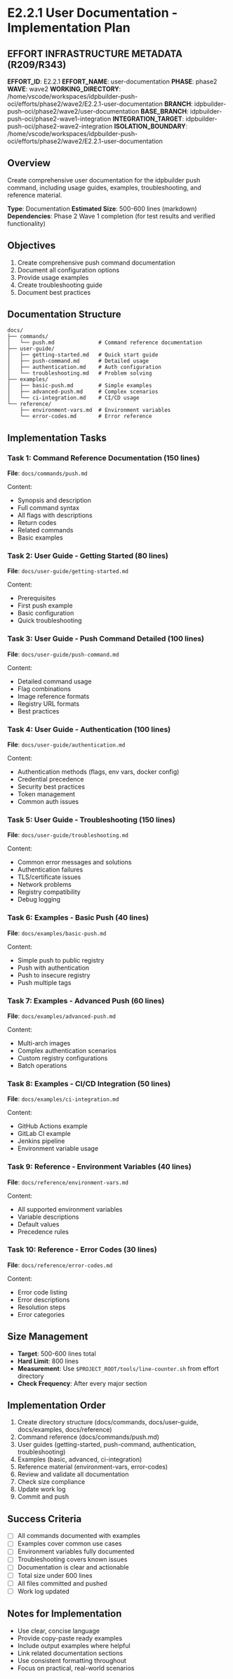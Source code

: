 # E2.2.1 User Documentation - Implementation Plan

## EFFORT INFRASTRUCTURE METADATA (R209/R343)
**EFFORT_ID**: E2.2.1
**EFFORT_NAME**: user-documentation
**PHASE**: phase2
**WAVE**: wave2
**WORKING_DIRECTORY**: /home/vscode/workspaces/idpbuilder-push-oci/efforts/phase2/wave2/E2.2.1-user-documentation
**BRANCH**: idpbuilder-push-oci/phase2/wave2/user-documentation
**BASE_BRANCH**: idpbuilder-push-oci/phase2-wave1-integration
**INTEGRATION_TARGET**: idpbuilder-push-oci/phase2-wave2-integration
**ISOLATION_BOUNDARY**: /home/vscode/workspaces/idpbuilder-push-oci/efforts/phase2/wave2/E2.2.1-user-documentation

## Overview
Create comprehensive user documentation for the idpbuilder push command, including usage guides, examples, troubleshooting, and reference material.

**Type**: Documentation
**Estimated Size**: 500-600 lines (markdown)
**Dependencies**: Phase 2 Wave 1 completion (for test results and verified functionality)

## Objectives
1. Create comprehensive push command documentation
2. Document all configuration options
3. Provide usage examples
4. Create troubleshooting guide
5. Document best practices

## Documentation Structure

```
docs/
├── commands/
│   └── push.md              # Command reference documentation
├── user-guide/
│   ├── getting-started.md   # Quick start guide
│   ├── push-command.md      # Detailed usage
│   ├── authentication.md    # Auth configuration
│   └── troubleshooting.md   # Problem solving
├── examples/
│   ├── basic-push.md        # Simple examples
│   ├── advanced-push.md     # Complex scenarios
│   └── ci-integration.md    # CI/CD usage
└── reference/
    ├── environment-vars.md  # Environment variables
    └── error-codes.md       # Error reference
```

## Implementation Tasks

### Task 1: Command Reference Documentation (150 lines)
**File**: `docs/commands/push.md`

Content:
- Synopsis and description
- Full command syntax
- All flags with descriptions
- Return codes
- Related commands
- Basic examples

### Task 2: User Guide - Getting Started (80 lines)
**File**: `docs/user-guide/getting-started.md`

Content:
- Prerequisites
- First push example
- Basic configuration
- Quick troubleshooting

### Task 3: User Guide - Push Command Detailed (100 lines)
**File**: `docs/user-guide/push-command.md`

Content:
- Detailed command usage
- Flag combinations
- Image reference formats
- Registry URL formats
- Best practices

### Task 4: User Guide - Authentication (100 lines)
**File**: `docs/user-guide/authentication.md`

Content:
- Authentication methods (flags, env vars, docker config)
- Credential precedence
- Security best practices
- Token management
- Common auth issues

### Task 5: User Guide - Troubleshooting (150 lines)
**File**: `docs/user-guide/troubleshooting.md`

Content:
- Common error messages and solutions
- Authentication failures
- TLS/certificate issues
- Network problems
- Registry compatibility
- Debug logging

### Task 6: Examples - Basic Push (40 lines)
**File**: `docs/examples/basic-push.md`

Content:
- Simple push to public registry
- Push with authentication
- Push to insecure registry
- Push multiple tags

### Task 7: Examples - Advanced Push (60 lines)
**File**: `docs/examples/advanced-push.md`

Content:
- Multi-arch images
- Complex authentication scenarios
- Custom registry configurations
- Batch operations

### Task 8: Examples - CI/CD Integration (50 lines)
**File**: `docs/examples/ci-integration.md`

Content:
- GitHub Actions example
- GitLab CI example
- Jenkins pipeline
- Environment variable usage

### Task 9: Reference - Environment Variables (40 lines)
**File**: `docs/reference/environment-vars.md`

Content:
- All supported environment variables
- Variable descriptions
- Default values
- Precedence rules

### Task 10: Reference - Error Codes (30 lines)
**File**: `docs/reference/error-codes.md`

Content:
- Error code listing
- Error descriptions
- Resolution steps
- Error categories

## Size Management
- **Target**: 500-600 lines total
- **Hard Limit**: 800 lines
- **Measurement**: Use `$PROJECT_ROOT/tools/line-counter.sh` from effort directory
- **Check Frequency**: After every major section

## Implementation Order
1. Create directory structure (docs/commands, docs/user-guide, docs/examples, docs/reference)
2. Command reference (docs/commands/push.md)
3. User guides (getting-started, push-command, authentication, troubleshooting)
4. Examples (basic, advanced, ci-integration)
5. Reference material (environment-vars, error-codes)
6. Review and validate all documentation
7. Check size compliance
8. Update work log
9. Commit and push

## Success Criteria
- [ ] All commands documented with examples
- [ ] Examples cover common use cases
- [ ] Environment variables fully documented
- [ ] Troubleshooting covers known issues
- [ ] Documentation is clear and actionable
- [ ] Total size under 600 lines
- [ ] All files committed and pushed
- [ ] Work log updated

## Notes for Implementation
- Use clear, concise language
- Provide copy-paste ready examples
- Include output examples where helpful
- Link related documentation sections
- Use consistent formatting throughout
- Focus on practical, real-world scenarios
